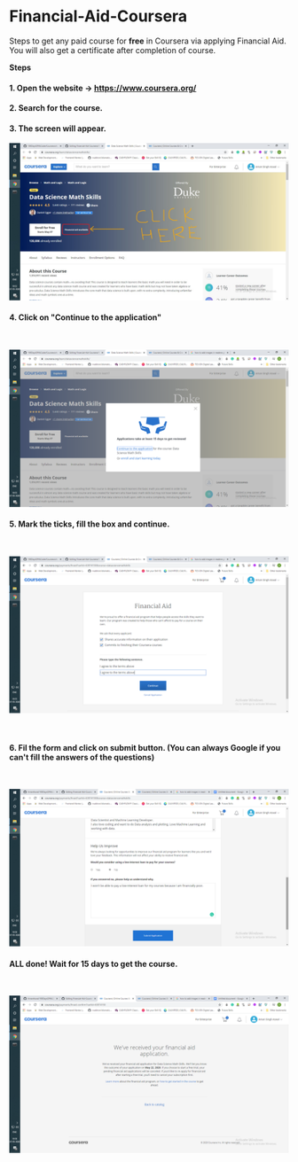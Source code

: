 # Financial-Aid-Coursera
Steps to get any paid course for <b>free</b> in Coursera via applying Financial Aid. You will also get a certificate after completion of course.

<b>Steps</b> <br>
#### 1. Open the website -> https://www.coursera.org/
#### 2. Search for the course. <br>
#### 3. The screen will appear. <br> 

![](images/1.jpg)
<br> 

#### 4. Click on "Continue to the application"
<br>

![](images/2.png)


#### 5. Mark the ticks, fill the box and continue.
<br>

![](images/3.png)

<br>

#### 6. Fil the form and click on submit button. (You can always Google if you can't fill the answers of the questions)
<br>

![](images/4.png)
<br>

#### ALL done! Wait for 15 days to get the course.
<br>

![](images/5.png)
